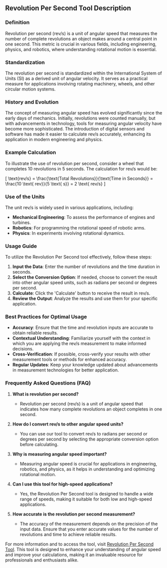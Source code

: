 ## Revolution Per Second Tool Description

### Definition
Revolution per second (rev/s) is a unit of angular speed that measures the number of complete revolutions an object makes around a central point in one second. This metric is crucial in various fields, including engineering, physics, and robotics, where understanding rotational motion is essential.

### Standardization
The revolution per second is standardized within the International System of Units (SI) as a derived unit of angular velocity. It serves as a practical measure for applications involving rotating machinery, wheels, and other circular motion systems.

### History and Evolution
The concept of measuring angular speed has evolved significantly since the early days of mechanics. Initially, revolutions were counted manually, but with advancements in technology, tools for measuring angular velocity have become more sophisticated. The introduction of digital sensors and software has made it easier to calculate rev/s accurately, enhancing its application in modern engineering and physics.

### Example Calculation
To illustrate the use of revolution per second, consider a wheel that completes 10 revolutions in 5 seconds. The calculation for rev/s would be:

\[ 
\text{rev/s} = \frac{\text{Total Revolutions}}{\text{Time in Seconds}} = \frac{10 \text{ rev}}{5 \text{ s}} = 2 \text{ rev/s} 
\]

### Use of the Units
The unit rev/s is widely used in various applications, including:
- **Mechanical Engineering**: To assess the performance of engines and turbines.
- **Robotics**: For programming the rotational speed of robotic arms.
- **Physics**: In experiments involving rotational dynamics.

### Usage Guide
To utilize the Revolution Per Second tool effectively, follow these steps:
1. **Input the Data**: Enter the number of revolutions and the time duration in seconds.
2. **Select the Conversion Option**: If needed, choose to convert the result into other angular speed units, such as radians per second or degrees per second.
3. **Calculate**: Click the 'Calculate' button to receive the result in rev/s.
4. **Review the Output**: Analyze the results and use them for your specific application.

### Best Practices for Optimal Usage
- **Accuracy**: Ensure that the time and revolution inputs are accurate to obtain reliable results.
- **Contextual Understanding**: Familiarize yourself with the context in which you are applying the rev/s measurement to make informed decisions.
- **Cross-Verification**: If possible, cross-verify your results with other measurement tools or methods for enhanced accuracy.
- **Regular Updates**: Keep your knowledge updated about advancements in measurement technologies for better application.

### Frequently Asked Questions (FAQ)

1. **What is revolution per second?**
   - Revolution per second (rev/s) is a unit of angular speed that indicates how many complete revolutions an object completes in one second.

2. **How do I convert rev/s to other angular speed units?**
   - You can use our tool to convert rev/s to radians per second or degrees per second by selecting the appropriate conversion option before calculating.

3. **Why is measuring angular speed important?**
   - Measuring angular speed is crucial for applications in engineering, robotics, and physics, as it helps in understanding and optimizing rotational motion.

4. **Can I use this tool for high-speed applications?**
   - Yes, the Revolution Per Second tool is designed to handle a wide range of speeds, making it suitable for both low and high-speed applications.

5. **How accurate is the revolution per second measurement?**
   - The accuracy of the measurement depends on the precision of the input data. Ensure that you enter accurate values for the number of revolutions and time to achieve reliable results.

For more information and to access the tool, visit [Revolution Per Second Tool](https://www.inayam.co/unit-converter/angular_speed). This tool is designed to enhance your understanding of angular speed and improve your calculations, making it an invaluable resource for professionals and enthusiasts alike.